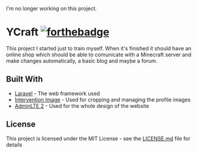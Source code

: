 I'm no longer working on this project.
# YCraft [![forthebadge](http://forthebadge.com/images/badges/designed-in-ms-paint.svg)](http://forthebadge.com)

This project I started just to train myself. When it's finished it should have an online shop which should be able to comunicate with a Minecraft server and make changes automatically, a basic blog and maybe a forum.

## Built With

* [Laravel](https://laravel.com/) - The web framework used
* [Intervention Image](http://image.intervention.io/) - Used for cropping and managing the profile images
* [AdminLTE 2](https://adminlte.io/themes/AdminLTE/index2.html) - Used for the whole design of the website

## License

This project is licensed under the MIT License - see the [LICENSE.md](LICENSE) file for details
